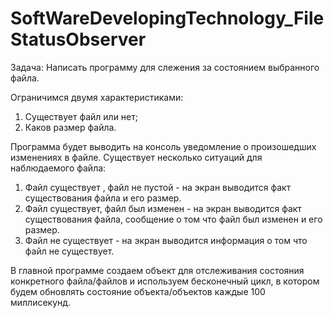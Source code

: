 # SoftWareDevelopingTechnology_FileStatusObserver
Задача: Написать программу для слежения за состоянием выбранного файла.

Ограничимся  двумя характеристиками:
1. Существует файл или нет;
2. Каков размер файла.

Программа будет выводить на консоль уведомление о произошедших изменениях в файле.
Существует несколько ситуаций для наблюдаемого файла:
1. Файл существует , файл не  пустой - на экран выводится факт существования файла и его  размер.
2. Файл существует, файл был изменен - на экран выводится факт существования файла, сообщение о том что файл был изменен и его размер.  
3. Файл не существует - на экран выводится информация о том что файл не существует.

В главной программе создаем объект для отслеживания состояния конкретного файла/файлов и 
используем бесконечный цикл, в котором будем обновлять состояние объекта/объектов  каждые 100 миллисекунд.
